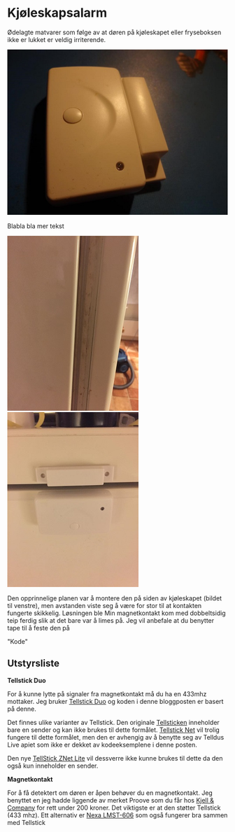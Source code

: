 <!--
author: Øyvind Malin
date: 2015-11-30
image: placeholder.png

-->

Kjøleskapsalarm
============================
Ødelagte matvarer som følge av at døren på kjøleskapet eller fryseboksen ikke er lukket er veldig irriterende.

![alt text](/pictures/alarm1.jpg "")

Blabla bla mer tekst

![alt text](/pictures/alarm3.jpg "") ![alt text](/pictures/alarm2.jpg "")

Den opprinnelige planen var å montere den på siden av kjøleskapet (bildet til venstre), men avstanden viste seg å være for stor til at kontakten fungerte skikkelig. Løsningen ble
Min magnetkontakt kom med dobbeltsidig teip ferdig slik at det bare var å limes på. Jeg vil anbefale at du benytter tape til å feste den på

"Kode"

## Utstyrsliste
**Tellstick Duo**

For å kunne lytte på signaler fra magnetkontakt må du ha en 433mhz mottaker. Jeg bruker [Tellstick Duo](http://www.kjell.com/no/produkter/elektro/el-produkter/sterkstrom/usb-kontroll/telldus-tellstick-duo-p50198) og koden i denne bloggposten er basert på denne.

Det finnes ulike varianter av Tellstick. Den originale [Tellsticken](http://telldus.se/products/tellstick) inneholder bare en sender og kan ikke brukes til dette formålet. [Tellstick Net](http://telldus.se/products/tellstick_net) vil trolig fungere til dette formålet, men den er avhengig av å benytte seg av Telldus Live apiet som ikke er dekket av kodeeksemplene i denne posten.

Den nye [TellStick ZNet Lite](http://telldus.se/products/tellstick_znetlite) vil dessverre ikke kunne brukes til dette da den også kun inneholder en sender.

**Magnetkontakt**

For å få detektert om døren er åpen behøver du en magnetkontakt. Jeg benyttet en jeg hadde liggende av merket Proove som du får hos [Kjell & Company](http://www.kjell.com/no/produkter/elektro/smarte-hjem/eksterne-strombrytere/fjernkontroller-og-sendere/proove-tradlos-magnetkontakt-1-pk--p50434) for rett under 200 kroner. Det viktigste er at den støtter Tellstick (433 mhz). Ett alternativ er [Nexa LMST-606](http://www.clasohlson.com/no/Nexa-LMST-606-magnetkontakt/Pr364910000) som også fungerer bra sammen med Tellstick
